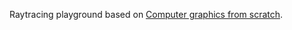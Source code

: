 Raytracing playground based on [Computer graphics from scratch](https://gabrielgambetta.com/computer-graphics-from-scratch/).
